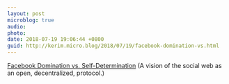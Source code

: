 ```yaml
---
layout: post
microblog: true
audio: 
photo: 
date: 2018-07-19 19:06:44 +0800
guid: http://kerim.micro.blog/2018/07/19/facebook-domination-vs.html
---
```

[Facebook Domination vs. Self-Determination](https://boingboing.net/2018/07/18/platform-independence.html) (A vision of the social web as an open, decentralized, protocol.)
